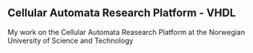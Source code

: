 ## Cellular Automata Research Platform - VHDL

My work on the Cellular Automata Reasearch Platform at the Norwegian University of Science and Technology
